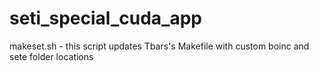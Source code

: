 # seti_special_cuda_app 
makeset.sh - this script updates Tbars's Makefile with custom boinc and sete folder locations
